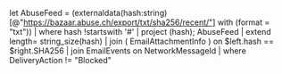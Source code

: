 let AbuseFeed = (externaldata(hash:string)
    [@"https://bazaar.abuse.ch/export/txt/sha256/recent/"]
    with (format = "txt"))
    | where hash !startswith '#'
    | project (hash);
    AbuseFeed
    | extend length= string_size(hash)
    | join ( EmailAttachmentInfo ) on $left.hash == $right.SHA256 
    | join EmailEvents on  NetworkMessageId | where DeliveryAction != "Blocked"
